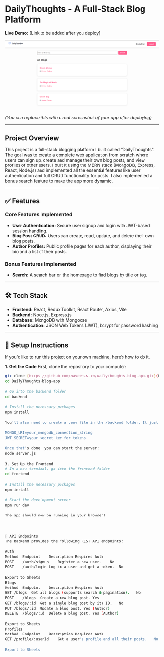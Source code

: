 # DailyThoughts - A Full-Stack Blog Platform

**Live Demo:** [Link to be added after you deploy]

![Screenshot of the DailyThoughts homepage](https://github.com/NaveenCK-10/DailyThoughts-blog-app/blob/main/Screenshot%202025-09-21%20214221.png)
*(You can replace this with a real screenshot of your app after deploying)*

---
## Project Overview

This project is a full-stack blogging platform I built called "DailyThoughts". The goal was to create a complete web application from scratch where users can sign up, create and manage their own blog posts, and view profiles of other users. I built it using the MERN stack (MongoDB, Express, React, Node.js) and implemented all the essential features like user authentication and full CRUD functionality for posts. I also implemented a bonus search feature to make the app more dynamic.

---
## ✅ Features

### Core Features Implemented
- **User Authentication:** Secure user signup and login with JWT-based session handling.
- **Blog Post CRUD:** Users can create, read, update, and delete their own blog posts.
- **Author Profiles:** Public profile pages for each author, displaying their bio and a list of their posts.

### Bonus Features Implemented
- **Search:** A search bar on the homepage to find blogs by title or tag.

---
## 🛠️ Tech Stack

- **Frontend:** React, Redux Toolkit, React Router, Axios, Vite
- **Backend:** Node.js, Express.js
- **Database:** MongoDB with Mongoose
- **Authentication:** JSON Web Tokens (JWT), bcrypt for password hashing

---
## 🚀 Setup Instructions

If you'd like to run this project on your own machine, here’s how to do it.

**1. Get the Code**
First, clone the repository to your computer:
```bash
git clone [https://github.com/NaveenCK-10/DailyThoughts-blog-app.git](https://github.com/NaveenCK-10/DailyThoughts-blog-app.git)
cd DailyThoughts-blog-app

# Go into the backend folder
cd backend

# Install the necessary packages
npm install

You'll also need to create a .env file in the /backend folder. It just needs two things:

MONGO_URI=your_mongodb_connection_string
JWT_SECRET=your_secret_key_for_tokens

Once that's done, you can start the server:
node server.js

3. Set Up the Frontend
# In a new terminal, go into the frontend folder
cd frontend

# Install the necessary packages
npm install

# Start the development server
npm run dev

The app should now be running in your browser!



🔌 API Endpoints
The backend provides the following REST API endpoints:

Auth
Method	Endpoint	Description	Requires Auth
POST	/auth/signup	Register a new user.	No
POST	/auth/login	Log in a user and get a token.	No

Export to Sheets
Blogs
Method	Endpoint	Description	Requires Auth
GET	/blogs	Get all blogs (supports search & pagination).	No
POST	/blogs	Create a new blog post.	Yes
GET	/blogs/:id	Get a single blog post by its ID.	No
PUT	/blogs/:id	Update a blog post.	Yes (Author)
DELETE	/blogs/:id	Delete a blog post.	Yes (Author)

Export to Sheets
Profiles
Method	Endpoint	Description	Requires Auth
GET	/profile/:userId	Get a user's profile and all their posts.	No

Export to Sheets
